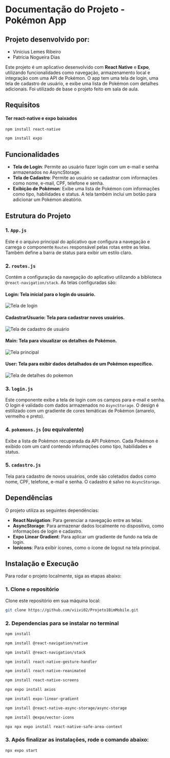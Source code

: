 # Documentação do Projeto - Pokémon App

## Projeto desenvolvido por:
- Vinicius Lemes Ribeiro
- Patrícia Nogueira Dias

Este projeto é um aplicativo desenvolvido com **React Native** e **Expo**, utilizando funcionalidades como navegação, armazenamento local e integração com uma API de Pokémon. O app tem uma tela de login, uma tela de cadastro de usuário, e exibe uma lista de Pokémon com detalhes adicionais. Foi utilizado de base o projeto feito em sala de aula.

## Requisitos

#### Ter react-native e expo baixados

```bash
npm install react-native
```
```bash
npm install expo
```

## Funcionalidades

- **Tela de Login**: Permite ao usuário fazer login com um e-mail e senha armazenados no AsyncStorage.
- **Tela de Cadastro**: Permite ao usuário se cadastrar com informações como nome, e-mail, CPF, telefone e senha.
- **Exibição de Pokémon**: Exibe uma lista de Pokémon com informações como tipo, habilidades e status. A tela também inclui um botão para adicionar um Pokémon aleatório.

## Estrutura do Projeto

### 1. **`App.js`**

Este é o arquivo principal do aplicativo que configura a navegação e carrega o componente `Routes` responsável pelas rotas entre as telas. Também define a barra de status para exibir um estilo claro.

### 2. **`routes.js`**

Contém a configuração da navegação do aplicativo utilizando a biblioteca `@react-navigation/stack`. As telas configuradas são:
#### **Login**: Tela inicial para o login do usuário.

![Tela de login](https://github.com/viivi02/Projeto1BimMobile/blob/e7b418724e2d3e8ac490d81a434ab8d79ef45807/imgs/LoginScreen.png)

#### **CadastrarUsuario**: Tela para cadastrar novos usuários.

![Tela de cadastro de usuário](https://github.com/viivi02/Projeto1BimMobile/blob/e7b418724e2d3e8ac490d81a434ab8d79ef45807/imgs/CadastroScreen.png)

#### **Main**: Tela para visualizar os detalhes de Pokémon.

![Tela principal](https://github.com/viivi02/Projeto1BimMobile/blob/e7b418724e2d3e8ac490d81a434ab8d79ef45807/imgs/MainScreen.png)

#### **User**: Tela para exibir dados detalhados de um Pokémon específico.

![Tela de detalhes do pokemon](https://github.com/viivi02/Projeto1BimMobile/blob/e7b418724e2d3e8ac490d81a434ab8d79ef45807/imgs/DetalhesScreen.png)

### 3. **`login.js`**

Este componente exibe a tela de login com os campos para e-mail e senha. O login é validado com dados armazenados no `AsyncStorage`. O design é estilizado com um gradiente de cores temáticas de Pokémon (amarelo, vermelho e preto).

### 4. **`pokemons.js` (ou equivalente)**

Exibe a lista de Pokémon recuperada da API Pokémon. Cada Pokémon é exibido com um card contendo informações como tipo, habilidades e status.

### 5. **`cadastro.js`**

Tela para cadastro de novos usuários, onde são coletados dados como nome, CPF, telefone, e-mail e senha. O cadastro é salvo no `AsyncStorage`.

## Dependências

O projeto utiliza as seguintes dependências:

- **React Navigation**: Para gerenciar a navegação entre as telas.
- **AsyncStorage**: Para armazenar dados localmente no dispositivo, como informações de login e cadastro.
- **Expo Linear Gradient**: Para aplicar um gradiente de fundo na tela de login.
- **Ionicons**: Para exibir ícones, como o ícone de logout na tela principal.

## Instalação e Execução

Para rodar o projeto localmente, siga as etapas abaixo:

### 1. **Clone o repositório**

Clone este repositório em sua máquina local:

```bash
git clone https://github.com/viivi02/Projeto1BimMobile.git
```

### 2. **Dependencias para se instalar no terminal**

```bash
npm install
```

```bash
npm install @react-navigation/native
```

```bash
npm install @react-navigation/stack
```

```bash
npm install react-native-gesture-handler
```

```bash
npm install react-native-reanimated
```

```bash
npm install react-native-screens
```

```bash
npx expo install axios
```

```bash
npm install expo-linear-gradient
```

```bash
npm install @react-native-async-storage/async-storage
```

```bash
npm install @expo/vector-icons
```

```bash
npx npx expo install react-native-safe-area-context
```

### 3. **Após finalizar as instalações, rode o comando abaixo:**

```bash
npx expo start
```
